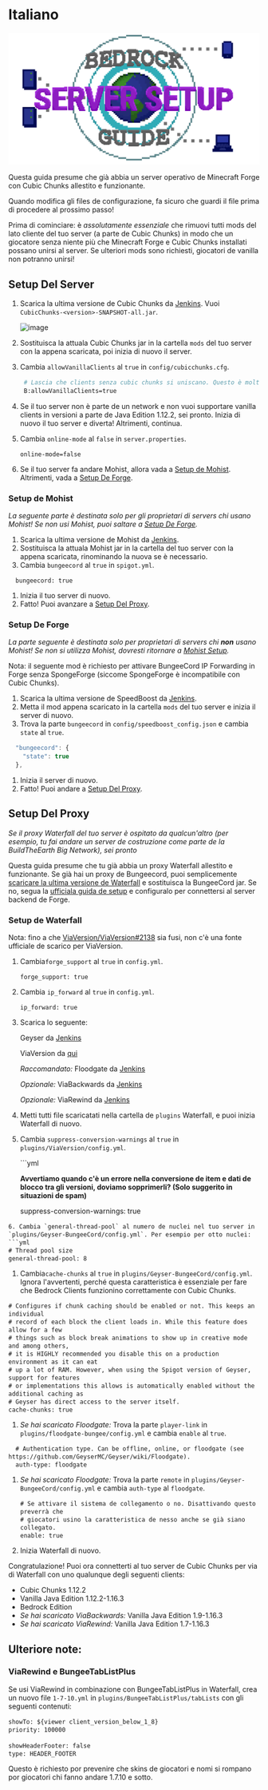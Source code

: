 # Italiano

![](.gitbook/assets/serverguide.png)

Questa guida presume che già abbia un server operativo de Minecraft Forge con Cubic Chunks allestito e funzionante.

Quando modifica gli files de configurazione, fa sicuro che guardi il file prima di procedere al prossimo passo!

Prima di cominciare: è _assolutamente essenziale_ che rimuovi tutti mods del lato cliente del tuo server \(a parte de Cubic Chunks\) in modo che un giocatore senza niente più che Minecraft Forge e Cubic Chunks installati possano unirsi al server. Se ulteriori mods sono richiesti, giocatori de vanilla non potranno unirsi!

## Setup Del Server

1. Scarica la ultima versione de Cubic Chunks da [Jenkins](https://jenkins.daporkchop.net/job/Minecraft/job/CubicChunks/). Vuoi `CubicChunks-<version>-SNAPSHOT-all.jar`.

   ![image](https://i.daporkchop.net/ulOLOAri.png)

2. Sostituisca la attuala Cubic Chunks jar in la cartella `mods` del tuo server con la appena scaricata, poi inizia di nuovo il server.
3. Cambia `allowVanillaClients` al `true` in `config/cubicchunks.cfg`.

   ```bash
    # Lascia che clients senza cubic chunks si uniscano. Questo è molto probabile che si rompa quando è usato con altri mods  
    B:allowVanillaClients=true
   ```

4. Se il tuo server non è parte de un network e non vuoi supportare vanilla clients in versioni a parte de Java Edition 1.12.2, sei pronto. Inizia di nuovo il tuo server e diverta! Altrimenti, continua.
5. Cambia `online-mode` al `false` in `server.properties`.

   ```text
   online-mode=false
   ```

6. Se il tuo server fa andare Mohist, allora vada a [Setup de Mohist](italiano.md#setup-de-mohist). Altrimenti, vada a [Setup De Forge](italiano.md#setup-de-forge).

### Setup de Mohist

_La seguente parte è destinata solo per gli proprietari di servers chi usano Mohist! Se non usi Mohist, puoi saltare a_ [_Setup De Forge_](italiano.md#setup-de-forge)_._

1. Scarica la ultima versione de Mohist da [Jenkins](https://ci.codemc.io/job/Mohist-Community/job/Mohist-1.12.2/lastSuccessfulBuild/artifact/projects/mohist/build/libs/).
2. Sostituisca la attuala Mohist jar in la cartella del tuo server con la appena scaricata, rinominando la nuova se è necessario.
3. Cambia `bungeecord` al `true` in `spigot.yml`.

```text
  bungeecord: true
```

1. Inizia il tuo server di nuovo.
2. Fatto! Puoi avanzare a [Setup Del Proxy](italiano.md#setup-del-proxy).

### Setup De Forge

_La parte seguente è destinata solo per proprietari di servers chi **non** usano Mohist! Se non si utilizza Mohist, dovresti ritornare a_ [_Mohist Setup_](italiano.md#setup-de-mohist)_._

Nota: il seguente mod è richiesto per attivare BungeeCord IP Forwarding in Forge senza SpongeForge \(siccome SpongeForge è incompatibile con Cubic Chunks\).

1. Scarica la ultima versione de SpeedBoost da [Jenkins](https://jenkins.daporkchop.net/job/PorkStudios/job/SpeedBoost/job/master/lastSuccessfulBuild/artifact/build/libs/).
2. Metta il mod appena scaricato in la cartella `mods` del tuo server e inizia il server di nuovo.
3. Trova la parte `bungeecord` in `config/speedboost_config.json` e cambia `state` al `true`.

```javascript
  "bungeecord": {
    "state": true
  },
```

1. Inizia il server di nuovo.
2. Fatto! Puoi andare a [Setup Del Proxy](italiano.md#setup-del-proxy).

## Setup Del Proxy

_Se il proxy Waterfall del tuo server è ospitato da qualcun'altro \(per esempio, tu fai andare un server de costruzione come parte de la BuildTheEarth Big Network\), sei pronto_

Questa guida presume che tu già abbia un proxy Waterfall allestito e funzionante. Se già hai un proxy de Bungeecord, puoi semplicemente [scaricare la ultima versione de Waterfall](https://papermc.io/downloads#Waterfall) e sostituisca la BungeeCord jar. Se no, segua la [ufficiala guida de setup](https://paper.readthedocs.io/en/latest/waterfall/getting-started.html) e configuralo per connettersi al server backend de Forge.

### Setup de Waterfall

Nota: fino a che [ViaVersion/ViaVersion\#2138](https://github.com/ViaVersion/ViaVersion/pull/2138) sia fusi, non c'è una fonte ufficiale de scarico per ViaVersion.

1. Cambia`forge_support` al `true` in `config.yml`.

   ```text
   forge_support: true
   ```

2. Cambia `ip_forward` al `true` in `config.yml`.

   ```text
   ip_forward: true
   ```

3. Scarica lo seguente:  

   Geyser da [Jenkins](https://ci.nukkitx.com/job/GeyserMC/job/Geyser/job/master/lastSuccessfulBuild/artifact/bootstrap/bungeecord/target/)  

   ViaVersion da [qui](https://cdn.discordapp.com/attachments/295539008891518977/766749691949744138/ViaVersion-3.2.0-SNAPSHOT.jar)  

   _Raccomandato:_ Floodgate da [Jenkins](https://ci.nukkitx.com/job/GeyserMC/job/Floodgate/job/development/lastSuccessfulBuild/artifact/bungee/target/)  

   _Opzionale:_ ViaBackwards da [Jenkins](https://ci.viaversion.com/view/ViaBackwards/job/ViaBackwards/lastSuccessfulBuild/artifact/all/target/)  

   _Opzionale:_ ViaRewind da [Jenkins](https://ci.viaversion.com/view/ViaRewind/job/ViaRewind/lastSuccessfulBuild/artifact/all/target/)

4. Metti tutti file scaricatati nella cartella de `plugins` Waterfall, e puoi inizia Waterfall di nuovo.
5. Cambia `suppress-conversion-warnings` al `true` in `plugins/ViaVersion/config.yml`.

   \`\`\`yml

   **Avvertiamo quando c'è un errore nella conversione de item e dati de blocco tra gli versioni, doviamo sopprimerli? \(Solo suggerito in situazioni de spam\)**

   suppress-conversion-warnings: true

```text
6. Cambia `general-thread-pool` al numero de nuclei nel tuo server in `plugins/Geyser-BungeeCord/config.yml`. Per esempio per otto nuclei:
```yml
# Thread pool size
general-thread-pool: 8
```

1. Cambia`cache-chunks` al `true` in `plugins/Geyser-BungeeCord/config.yml`.  Ignora l'avvertenti, perché questa caratteristica è essenziale per fare che Bedrock Clients funzionino correttamente con Cubic Chunks.

```text
# Configures if chunk caching should be enabled or not. This keeps an individual
# record of each block the client loads in. While this feature does allow for a few
# things such as block break animations to show up in creative mode and among others,
# it is HIGHLY recommended you disable this on a production environment as it can eat
# up a lot of RAM. However, when using the Spigot version of Geyser, support for features
# or implementations this allows is automatically enabled without the additional caching as
# Geyser has direct access to the server itself.
cache-chunks: true
```

1. _Se hai scaricato Floodgate:_ Trova la parte `player-link` in `plugins/floodgate-bungee/config.yml`  e cambia `enable` al `true`.

```text
  # Authentication type. Can be offline, online, or floodgate (see https://github.com/GeyserMC/Geyser/wiki/Floodgate).
  auth-type: floodgate
```

1. _Se hai scaricato Floodgate:_ Trova la parte `remote` in `plugins/Geyser-BungeeCord/config.yml` e cambia `auth-type` al `floodgate`.

   ```text
   # Se attivare il sistema de collegamento o no. Disattivando questo preverrà che
   # giocatori usino la caratteristica de nesso anche se già siano collegato. 
   enable: true
   ```

2. Inizia Waterfall di nuovo.

Congratulazione! Puoi ora connetterti al tuo server de Cubic Chunks per via di Waterfall con uno qualunque degli seguenti clients:

* Cubic Chunks 1.12.2
* Vanilla Java Edition 1.12.2-1.16.3
* Bedrock Edition
* _Se hai scaricato ViaBackwards:_ Vanilla Java Edition 1.9-1.16.3
* _Se hai scaricato ViaRewind:_ Vanilla Java Edition 1.7-1.16.3

## Ulteriore note:

### ViaRewind e BungeeTabListPlus

Se usi ViaRewind in combinazione con BungeeTabListPlus in Waterfall, crea un nuovo file `1-7-10.yml` in `plugins/BungeeTabListPlus/tabLists` con gli seguenti contenuti:

```text
showTo: ${viewer client_version_below_1_8}
priority: 100000

showHeaderFooter: false
type: HEADER_FOOTER
```

Questo è richiesto por prevenire che skins de giocatori e nomi si rompano por giocatori chi fanno andare 1.7.10 e sotto.

